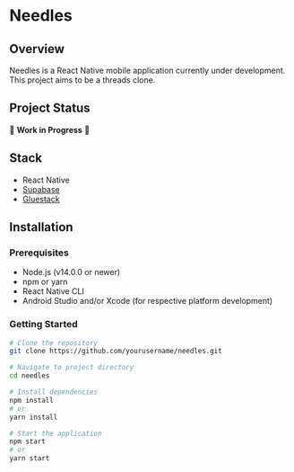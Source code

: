 # Needles

## Overview
Needles is a React Native mobile application currently under development. This project aims to be a threads clone.

## Project Status
🚧 **Work in Progress** 🚧

## Stack
- React Native
- [Supabase](https://supabase.io/)
- [Gluestack](https://gluestack.io/)

## Installation

### Prerequisites
- Node.js (v14.0.0 or newer)
- npm or yarn
- React Native CLI
- Android Studio and/or Xcode (for respective platform development)

### Getting Started
```bash
# Clone the repository
git clone https://github.com/yourusername/needles.git

# Navigate to project directory
cd needles

# Install dependencies
npm install
# or
yarn install

# Start the application
npm start
# or
yarn start
```